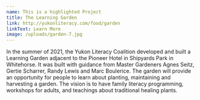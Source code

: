 ```yaml
---
name: This is a highlighted Project
title: The Learning Garden
link: http://yukonliteracy.com/food/garden
linkText: Learn More
image: /uploads/garden-7.jpg
---
```

In the summer of 2021, the Yukon Literacy Coalition developed and built a Learning Garden adjacent to the Pioneer Hotel in Shipyards Park in Whitehorse. It was built with guidance from Master Gardeners Agnes Seitz, Gertie Scharrer, Randy Lewis and Marc Boulerice. The garden will provide an opportunity for people to learn about planting, maintaining and harvesting a garden. The vision is to have family literacy programming, workshops for adults, and teachings about traditional healing plants.